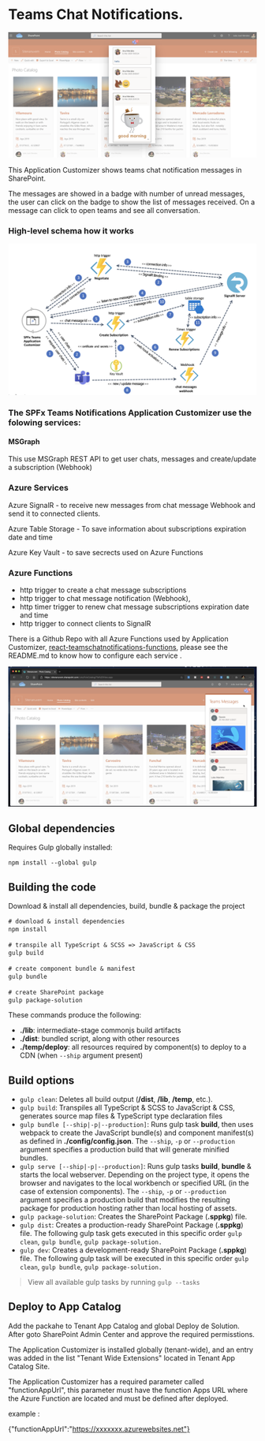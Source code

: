 # Teams Chat Notifications.

![signalR](./assets/TeamsNotification.png)


This Application Customizer shows teams chat notification messages in SharePoint.

The messages are showed in a badge with number of unread messages, the user can click on the badge to show the list of messages received.
On a message can click to open teams and see all conversation.


### High-level schema how it works

![signalR](./assets/diagram.png)
 

### The SPFx Teams Notifications Application Customizer use the folowing services:

#### MSGraph

This use MSGraph REST API to get user chats, messages and create/update a subscription (Webhook)


### Azure Services 

Azure SignalR - to receive new messages from chat message Webhook and send it to connected clients.

Azure Table Storage - To save information about subscriptions expiration date and time 

Azure Key Vault  - to save secrects used on Azure Functions

### Azure Functions 
    
- http trigger to create a chat message subscriptions
- http trigger to chat message notification (Webhook),
- http timer trigger to renew chat message subscriptions expiration date and time
- http trigger to connect clients to SignalR 

There is a Github Repo  with all Azure Functions used by Application Customizer, [react-teamschatnotifications-functions](/samples/react-teamschatnotifications-functions), please see the README.md to know how to configure each service .

  



![signalR](./assets/teams2.png)
 

## Global dependencies

Requires Gulp globally installed:

```shell
npm install --global gulp
```

## Building the code

Download & install all dependencies, build, bundle & package the project

```shell
# download & install dependencies
npm install

# transpile all TypeScript & SCSS => JavaScript & CSS
gulp build

# create component bundle & manifest
gulp bundle

# create SharePoint package
gulp package-solution
```

These commands produce the following:

- **./lib**: intermediate-stage commonjs build artifacts
- **./dist**: bundled script, along with other resources
- **./temp/deploy**: all resources required by component(s) to deploy to a CDN (when `--ship` argument present)

## Build options

- `gulp clean`: Deletes all build output (**/dist**, **/lib**, **/temp**, etc.).
- `gulp build`: Transpiles all TypeScript & SCSS to JavaScript & CSS, generates source map files & TypeScript type declaration files
- `gulp bundle [--ship|-p|--production]`: Runs gulp task **build**, then uses webpack to create the JavaScript bundle(s) and component manifest(s) as defined in **./config/config.json**. The `--ship`, `-p` or `--production` argument specifies a production build that will generate minified bundles.
- `gulp serve [--ship|-p|--production]`: Runs gulp tasks **build**, **bundle** & starts the local webserver. Depending on the project type, it opens the browser and navigates to the local workbench or specified URL (in the case of extension components). The `--ship`, `-p` or `--production` argument specifies a production build that modifies the resulting package for production hosting rather than local hosting of assets.
- `gulp package-solution`: Creates the SharePoint Package (**.sppkg**) file.
- `gulp dist`: Creates a production-ready SharePoint Package (**.sppkg**) file. The following gulp task gets executed in this specific order `gulp clean`, `gulp bundle`, `gulp package-solution.`
- `gulp dev`: Creates a development-ready SharePoint Package (**.sppkg**) file. The following gulp task will be executed in this specific order `gulp clean`, `gulp bundle`, `gulp package-solution.`

> View all available gulp tasks by running `gulp --tasks`

##  Deploy to App Catalog

Add the packahe to Tenant App Catalog and global Deploy de Solution.  After goto SharePoint Admin Center and approve the required permisstions. 

The Application Customizer is installed globally (tenant-wide), and an entry was added in the list "Tenant Wide Extensions" located in Tenant App Catalog Site. 

The Application Customizer has a required parameter called "functionAppUrl", this parameter must have the function Apps URL where the Azure Function are located and must be defined after deployed.

example :

{"functionAppUrl":"https://xxxxxxx.azurewebsites.net"}
